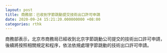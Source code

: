 ```yaml
---
layout: post
title: 商務部：已收到字節跳動提交技術出口許可申請
date: 2020-09-24 15:21:20.000000000 +08:00
categories: rthk
---
```


商務部表示，北京市商務局已經收到北京字節跳動公司提交的技術出口許可申請，後續將按照相關規定和程序，依法依規處理字節跳動的技術出口許可申請。
